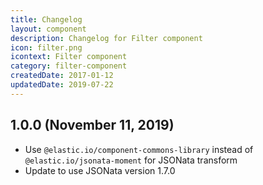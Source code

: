 ```yaml
---
title: Changelog
layout: component
description: Changelog for Filter component
icon: filter.png
icontext: Filter component
category: filter-component
createdDate: 2017-01-12
updatedDate: 2019-07-22
---
```


## 1.0.0 (November 11, 2019)

* Use `@elastic.io/component-commons-library` instead of `@elastic.io/jsonata-moment` for JSONata transform
* Update to use JSONata version 1.7.0
